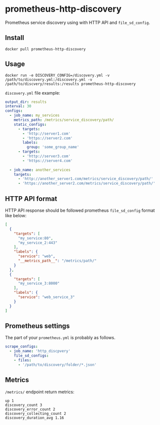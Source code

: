 # prometheus-http-discovery

Prometheus service discovery using with HTTP API and `file_sd_config`.

## Install

```
docker pull prometheus-http-discovery
```

## Usage

```
docker run -e DISCOVERY_CONFIG=/discovery.yml -v /path/to/discovery.yml:/discovery.yml -v /path/to/discvery/results:/results prometheus-http-discovery
```

`discovery.yml` file example:

```yaml
output_dir: results
interval: 30
configs:
  - job_name: my_services
    metrics_path: /metrics/service_discovery/path/
    static_configs:
      - targets:
        - 'http://server1.com'
        - 'https://server2.com'
        labels:
          group: 'some_group_name'
      - targets:
        - 'http://server3.com'
        - 'https://server4.com'
  
  - job_name: another_services
    targets:
      - 'http://another_server1.com/metrics/service_discovery/path/'
      - 'https://another_server2.com/metrics/service_discovery/path/'
```

## HTTP API format

HTTP API response should be followed prometheus `file_sd_config` format like below:

```json
[
  {
    "targets": [
      "my_service:80",
      "my_service_2:443"
    ],
    "labels": {
      "service": "web",
      "__metrics_path__": "/metrics/path/"
    }
  },
  {
    "targets": [
      "my_service_3:8000"
    ],
    "labels": {
      "service": "web_service_3"
    }
  }
]
```

## Prometheus settings

The part of your `prometheus.yml` is probably as follows.

```yaml
scrape_configs:
  - job_name: 'http_discpvery'
    file_sd_configs:
    - files:
      - '/path/to/discovery/folder/*.json'
```

## Metrics

`/metrics/` endpoint return metrics:

```
up 1
discovery_count 3
discovery_error_count 2
discovery_collecting_count 2
discovery_duration_avg 1.16
```
